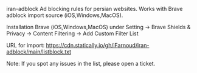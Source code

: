 iran-adblock
Ad blocking rules for persian websites. Works with Brave adblock import source (iOS,Windows,MacOS).

Installation
Brave (iOS,Windows,MacOS) under Setting -> Brave Shields & Privacy -> Content Filtering -> Add Custom Filter List

URL for import:
https://cdn.statically.io/gh/iFarnoud/iran-adblock/main/listblock.txt

Note:
If you spot any issues in the list, please open a ticket.

